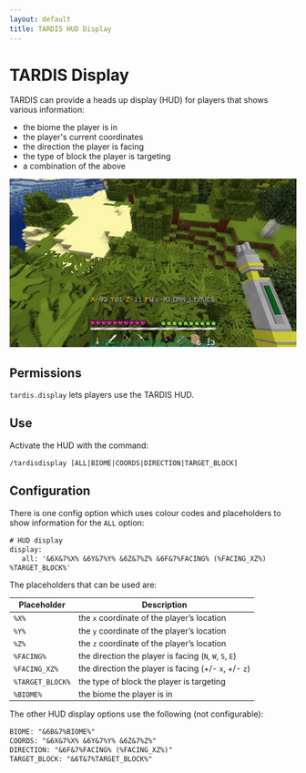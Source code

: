 ```yaml
---
layout: default
title: TARDIS HUD Display
---
```


# TARDIS Display

TARDIS can provide a heads up display (HUD) for players that shows various information:

- the biome the player is in
- the player's current coordinates
- the direction the player is facing
- the type of block the player is targeting
- a combination of the above

![TARDIS Display](images/docs/tardis-display.jpg)

## Permissions

`tardis.display` lets players use the TARDIS HUD.

## Use

Activate the HUD with the command:

```
/tardisdisplay [ALL|BIOME|COORDS|DIRECTION|TARGET_BLOCK]
```

## Configuration

There is one config option which uses colour codes and placeholders to show information for the `ALL` option:

```
# HUD display
display:
   all: '&6X&7%X% &6Y&7%Y% &6Z&7%Z% &6F&7%FACING% (%FACING_XZ%) %TARGET_BLOCK%'
```

The placeholders that can be used are:

| Placeholder      | Description                                             |
|------------------|---------------------------------------------------------|
| `%X%`            | the `x` coordinate of the player’s location             |
| `%Y%`            | the `y` coordinate of the player’s location             |
| `%Z%`            | the `z` coordinate of the player’s location             |
| `%FACING%`       | the direction the player is facing (`N`, `W`, `S`, `E`) |
| `%FACING_XZ%`    | the direction the player is facing (+/- `x`, +/- `z`)   |
| `%TARGET_BLOCK%` | the type of block the player is targeting               |
| `%BIOME% `       | the biome the player is in                              |

The other HUD display options use the following (not configurable):

```
BIOME: "&6B&7%BIOME%"
COORDS: "&6X&7%X% &6Y&7%Y% &6Z&7%Z%"
DIRECTION: "&6F&7%FACING% (%FACING_XZ%)"
TARGET_BLOCK: "&6T&7%TARGET_BLOCK%"
```
